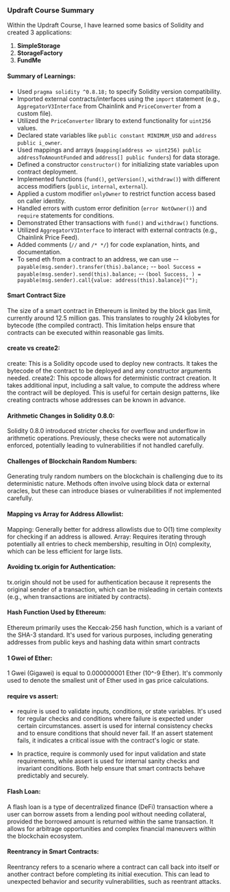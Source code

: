 ### Updraft Course Summary

Within the Updraft Course, I have learned some basics of Solidity and created 3 applications:

1. **SimpleStorage**
2. **StorageFactory**
3. **FundMe**

#### Summary of Learnings:

- Used `pragma solidity ^0.8.18;` to specify Solidity version compatibility.
- Imported external contracts/interfaces using the `import` statement (e.g., `AggregatorV3Interface` from Chainlink and `PriceConverter` from a custom file).
- Utilized the `PriceConverter` library to extend functionality for `uint256` values.
- Declared state variables like `public constant MINIMUM_USD` and `address public i_owner`.
- Used mappings and arrays (`mapping(address => uint256) public addressToAmountFunded` and `address[] public funders`) for data storage.
- Defined a constructor `constructor()` for initializing state variables upon contract deployment.
- Implemented functions (`fund()`, `getVersion()`, `withdraw()`) with different access modifiers (`public`, `internal`, `external`).
- Applied a custom modifier `onlyOwner` to restrict function access based on caller identity.
- Handled errors with custom error definition (`error NotOwner()`) and `require` statements for conditions.
- Demonstrated Ether transactions with `fund()` and `withdraw()` functions.
- Utilized `AggregatorV3Interface` to interact with external contracts (e.g., Chainlink Price Feed).
- Added comments (`//` and `/* */`) for code explanation, hints, and documentation.
- To send eth from a contract to an address, we can use 
-- `payable(msg.sender).transfer(this).balance;`
-- `bool Success = payable(msg.sender).send(this).balance;`
-- `(bool Success, ) = payable(msg.sender).call{value: address(this).balance}("");`





#### Smart Contract Size

The size of a smart contract in Ethereum is limited by the block gas limit, currently around 12.5 million gas. This translates to roughly 24 kilobytes for bytecode (the compiled contract). This limitation helps ensure that contracts can be executed within reasonable gas limits.


#### create vs create2:

create: This is a Solidity opcode used to deploy new contracts. It takes the bytecode of the contract to be deployed and any constructor arguments needed.
create2: This opcode allows for deterministic contract creation. It takes additional input, including a salt value, to compute the address where the contract will be deployed. This is useful for certain design patterns, like creating contracts whose addresses can be known in advance.


#### Arithmetic Changes in Solidity 0.8.0:

Solidity 0.8.0 introduced stricter checks for overflow and underflow in arithmetic operations. Previously, these checks were not automatically enforced, potentially leading to vulnerabilities if not handled carefully.


#### Challenges of Blockchain Random Numbers:

Generating truly random numbers on the blockchain is challenging due to its deterministic nature. Methods often involve using block data or external oracles, but these can introduce biases or vulnerabilities if not implemented carefully.


#### Mapping vs Array for Address Allowlist:

Mapping: Generally better for address allowlists due to O(1) time complexity for checking if an address is allowed.
Array: Requires iterating through potentially all entries to check membership, resulting in O(n) complexity, which can be less efficient for large lists.


#### Avoiding tx.origin for Authentication:

tx.origin should not be used for authentication because it represents the original sender of a transaction, which can be misleading in certain contexts (e.g., when transactions are initiated by contracts).


#### Hash Function Used by Ethereum:

Ethereum primarily uses the Keccak-256 hash function, which is a variant of the SHA-3 standard. It's used for various purposes, including generating addresses from public keys and hashing data within smart contracts


#### 1 Gwei of Ether: 
1 Gwei (Gigawei) is equal to 0.000000001 Ether (10^-9 Ether). It's commonly used to denote the smallest unit of Ether used in gas price calculations.


#### require vs assert:

- require is used to validate inputs, conditions, or state variables. It's used for regular checks and conditions where failure is expected under certain circumstances.
assert is used for internal consistency checks and to ensure conditions that should never fail. If an assert statement fails, it indicates a critical issue with the contract's logic or state.

- In practice, require is commonly used for input validation and state requirements, while assert is used for internal sanity checks and invariant conditions. Both help ensure that smart contracts behave predictably and securely.


#### Flash Loan:

A flash loan is a type of decentralized finance (DeFi) transaction where a user can borrow assets from a lending pool without needing collateral, provided the borrowed amount is returned within the same transaction. It allows for arbitrage opportunities and complex financial maneuvers within the blockchain ecosystem.


#### Reentrancy in Smart Contracts:

Reentrancy refers to a scenario where a contract can call back into itself or another contract before completing its initial execution. This can lead to unexpected behavior and security vulnerabilities, such as reentrant attacks.
